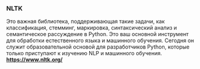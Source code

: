 ### NLTK
 Это важная библиотека, поддерживающая такие задачи, как классификация, стемминг, 
 маркировка, синтаксический анализ и семантическое рассуждение в Python. 
 Это ваш основной инструмент для обработки естественного языка и машинного 
 обучения. Сегодня он служит образовательной основой для разработчиков Python, 
 которые только приступают к изучению NLP и машинного обучения.
 **https://www.nltk.org/**